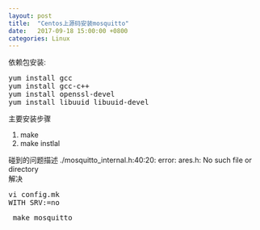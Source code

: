 ```yaml
---
layout: post
title:  "Centos上源码安装mosquitto"
date:   2017-09-18 15:00:00 +0800
categories: Linux
---
```


依赖包安装:
<pre>
yum install gcc
yum install gcc-c++
yum install openssl-devel
yum install libuuid libuuid-devel
</pre>

主要安装步骤
1. make
2. make instlal

碰到的问题描述
./mosquitto_internal.h:40:20: error: ares.h: No such file or directory
<br/>
解决
<pre>
vi config.mk
WITH_SRV:=no  
</pre>

<pre>
 make mosquitto
</pre>
